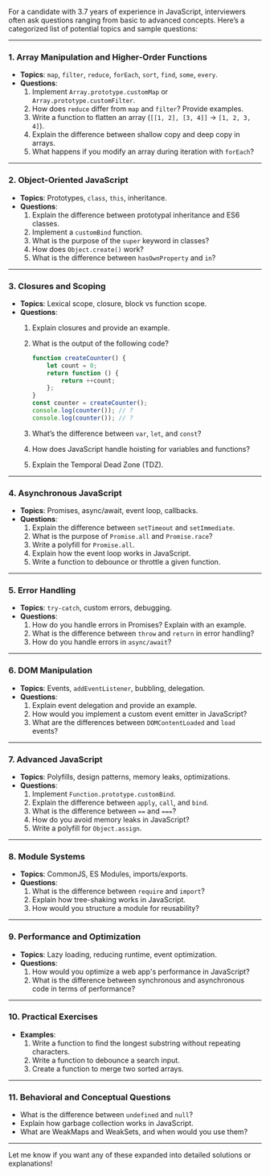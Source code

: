 For a candidate with 3.7 years of experience in JavaScript, interviewers often ask questions ranging from basic to advanced concepts. Here’s a categorized list of potential topics and sample questions:

---

### **1. Array Manipulation and Higher-Order Functions**
   - **Topics**: `map`, `filter`, `reduce`, `forEach`, `sort`, `find`, `some`, `every`.
   - **Questions**:
     1. Implement `Array.prototype.customMap` or `Array.prototype.customFilter`.
     2. How does `reduce` differ from `map` and `filter`? Provide examples.
     3. Write a function to flatten an array (`[[1, 2], [3, 4]]` → `[1, 2, 3, 4]`).
     4. Explain the difference between shallow copy and deep copy in arrays. 
     5. What happens if you modify an array during iteration with `forEach`?

---

### **2. Object-Oriented JavaScript**
   - **Topics**: Prototypes, `class`, `this`, inheritance.
   - **Questions**:
     1. Explain the difference between prototypal inheritance and ES6 classes.
     2. Implement a `customBind` function.
     3. What is the purpose of the `super` keyword in classes?
     4. How does `Object.create()` work?
     5. What is the difference between `hasOwnProperty` and `in`?

---

### **3. Closures and Scoping**
   - **Topics**: Lexical scope, closure, block vs function scope.
   - **Questions**:
     1. Explain closures and provide an example.
     2. What is the output of the following code?

        ```javascript
        function createCounter() {
            let count = 0;
            return function () {
                return ++count;
            };
        }
        const counter = createCounter();
        console.log(counter()); // ?
        console.log(counter()); // ?
        ```

     3. What’s the difference between `var`, `let`, and `const`?
     4. How does JavaScript handle hoisting for variables and functions?
     5. Explain the Temporal Dead Zone (TDZ).

---

### **4. Asynchronous JavaScript**
   - **Topics**: Promises, async/await, event loop, callbacks.
   - **Questions**:
     1. Explain the difference between `setTimeout` and `setImmediate`.
     2. What is the purpose of `Promise.all` and `Promise.race`?
     3. Write a polyfill for `Promise.all`.
     4. Explain how the event loop works in JavaScript.
     5. Write a function to debounce or throttle a given function.

---

### **5. Error Handling**
   - **Topics**: `try-catch`, custom errors, debugging.
   - **Questions**:
     1. How do you handle errors in Promises? Explain with an example.
     2. What is the difference between `throw` and `return` in error handling?
     3. How do you handle errors in `async/await`?

---

### **6. DOM Manipulation**
   - **Topics**: Events, `addEventListener`, bubbling, delegation.
   - **Questions**:
     1. Explain event delegation and provide an example.
     2. How would you implement a custom event emitter in JavaScript?
     3. What are the differences between `DOMContentLoaded` and `load` events?

---

### **7. Advanced JavaScript**
   - **Topics**: Polyfills, design patterns, memory leaks, optimizations.
   - **Questions**:
     1. Implement `Function.prototype.customBind`.
     2. Explain the difference between `apply`, `call`, and `bind`.
     3. What is the difference between `==` and `===`?
     4. How do you avoid memory leaks in JavaScript?
     5. Write a polyfill for `Object.assign`.

---

### **8. Module Systems**
   - **Topics**: CommonJS, ES Modules, imports/exports.
   - **Questions**:
     1. What is the difference between `require` and `import`?
     2. Explain how tree-shaking works in JavaScript.
     3. How would you structure a module for reusability?

---

### **9. Performance and Optimization**
   - **Topics**: Lazy loading, reducing runtime, event optimization.
   - **Questions**:
     1. How would you optimize a web app's performance in JavaScript?
     2. What is the difference between synchronous and asynchronous code in terms of performance?

---

### **10. Practical Exercises**
   - **Examples**:
     1. Write a function to find the longest substring without repeating characters.
     2. Write a function to debounce a search input.
     3. Create a function to merge two sorted arrays.

---

### **11. Behavioral and Conceptual Questions**
   - What is the difference between `undefined` and `null`?
   - Explain how garbage collection works in JavaScript.
   - What are WeakMaps and WeakSets, and when would you use them?

---

Let me know if you want any of these expanded into detailed solutions or explanations!